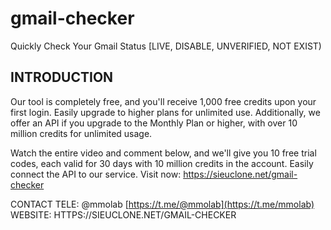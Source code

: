 # gmail-checker
 Quickly Check Your Gmail Status [LIVE, DISABLE, UNVERIFIED, NOT EXIST) 

## INTRODUCTION
Our tool is completely free, and you'll receive 1,000 free credits upon your first login. 
Easily upgrade to higher plans for unlimited use. Additionally, we offer an API if you upgrade to the Monthly Plan or higher, with over 10 million credits for unlimited usage.

Watch the entire video and comment below, and we'll give you 10 free trial codes, each valid for 30 days with 10 million credits in the account.
Easily connect the API to our service. Visit now: https://sieuclone.net/gmail-checker

CONTACT TELE: @mmolab [https://t.me/@mmolab](https://t.me/mmolab)
WEBSITE: HTTPS://SIEUCLONE.NET/GMAIL-CHECKER
